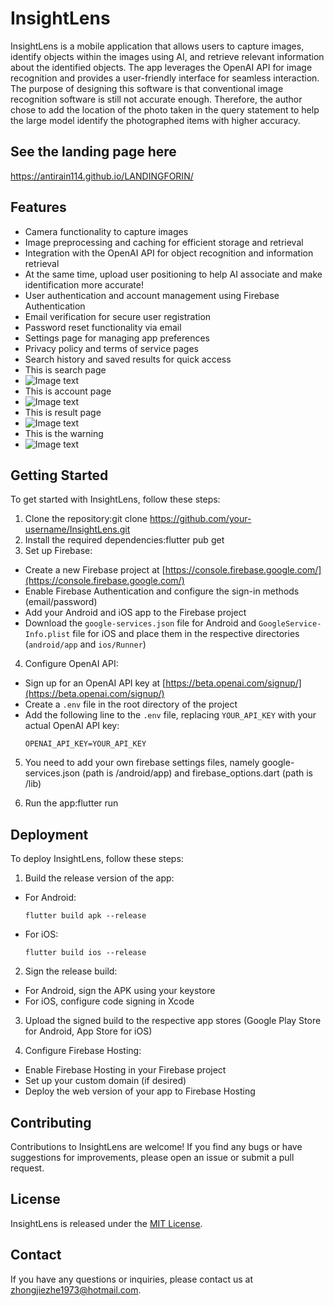 # InsightLens

InsightLens is a mobile application that allows users to capture images, identify objects within the images using AI, and retrieve relevant information about the identified objects. The app leverages the OpenAI API for image recognition and provides a user-friendly interface for seamless interaction. The purpose of designing this software is that conventional image recognition software is still not accurate enough. Therefore, the author chose to add the location of the photo taken in the query statement to help the large model identify the photographed items with higher accuracy.

## See the landing page here
https://antirain114.github.io/LANDINGFORIN/

## Features

- Camera functionality to capture images
- Image preprocessing and caching for efficient storage and retrieval
- Integration with the OpenAI API for object recognition and information retrieval
- At the same time, upload user positioning to help AI associate and make identification more accurate!
- User authentication and account management using Firebase Authentication
- Email verification for secure user registration
- Password reset functionality via email
- Settings page for managing app preferences
- Privacy policy and terms of service pages
- Search history and saved results for quick access
- This is search page
- ![Image text](https://github.com/AntiRain114/PIC/blob/6086f74dddc63b84b784787b79b4e26212cc1ed8/test.png)
- This is account page
- ![Image text](https://github.com/AntiRain114/PIC/blob/6086f74dddc63b84b784787b79b4e26212cc1ed8/test2.png)
- This is result page
- ![Image text](https://github.com/AntiRain114/PIC/blob/6086f74dddc63b84b784787b79b4e26212cc1ed8/test3.png)
- This is the warning 
- ![Image text](https://github.com/AntiRain114/PIC/blob/ae098866899e6ec6921b03cc315eaba55def810a/test4.jpg)
## Getting Started

To get started with InsightLens, follow these steps:

1. Clone the repository:git clone https://github.com/your-username/InsightLens.git
2. Install the required dependencies:flutter pub get
3. Set up Firebase:
- Create a new Firebase project at [https://console.firebase.google.com/](https://console.firebase.google.com/)
- Enable Firebase Authentication and configure the sign-in methods (email/password)
- Add your Android and iOS app to the Firebase project
- Download the `google-services.json` file for Android and `GoogleService-Info.plist` file for iOS and place them in the respective directories (`android/app` and `ios/Runner`)

4. Configure OpenAI API:
- Sign up for an OpenAI API key at [https://beta.openai.com/signup/](https://beta.openai.com/signup/)
- Create a `.env` file in the root directory of the project
- Add the following line to the `.env` file, replacing `YOUR_API_KEY` with your actual OpenAI API key:
  ```
  OPENAI_API_KEY=YOUR_API_KEY
  ```

5. You need to add your own firebase settings files, namely google-services.json (path is /android/app) and firebase_options.dart (path is /lib)

6. Run the app:flutter run


## Deployment

To deploy InsightLens, follow these steps:

1. Build the release version of the app:
- For Android:
  ```
  flutter build apk --release
  ```
- For iOS:
  ```
  flutter build ios --release
  ```

2. Sign the release build:
- For Android, sign the APK using your keystore
- For iOS, configure code signing in Xcode

3. Upload the signed build to the respective app stores (Google Play Store for Android, App Store for iOS)

4. Configure Firebase Hosting:
- Enable Firebase Hosting in your Firebase project
- Set up your custom domain (if desired)
- Deploy the web version of your app to Firebase Hosting

## Contributing

Contributions to InsightLens are welcome! If you find any bugs or have suggestions for improvements, please open an issue or submit a pull request.

## License

InsightLens is released under the [MIT License](LICENSE).

## Contact

If you have any questions or inquiries, please contact us at zhongjiezhe1973@hotmail.com.
